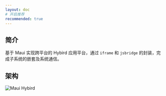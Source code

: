 ```yaml
---
layout: doc
# 开启推荐
recommended: true
---
```


## 简介 ##

基于 Maui 实现跨平台的 Hybird 应用平台，通过 `iframe` 和 `jsbridge` 的封装，完成子系统的嵌套及系统通信。

## 架构 ##

![Maui Hybird](/images/cmono-image.png)
